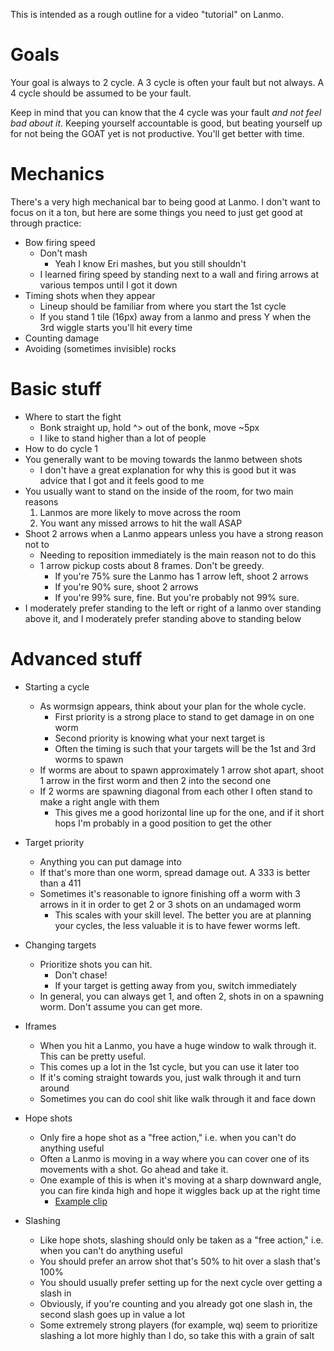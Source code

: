 This is intended as a rough outline for a video "tutorial" on Lanmo.

# Goals

Your goal is always to 2 cycle. A 3 cycle is often your fault but not always. A 4 cycle should be assumed to be your fault.

Keep in mind that you can know that the 4 cycle was your fault _and not feel bad about it_. Keeping yourself accountable is good, but beating yourself up for not being the GOAT yet is not productive. You'll get better with time.

# Mechanics

There's a very high mechanical bar to being good at Lanmo. I don't want to focus on it a ton, but here are some things you need to just get good at through practice:

* Bow firing speed
    * Don't mash
        * Yeah I know Eri mashes, but you still shouldn't
    * I learned firing speed by standing next to a wall and firing arrows at various tempos until I got it down
* Timing shots when they appear
    * Lineup should be familiar from where you start the 1st cycle
    * If you stand 1 tile (16px) away from a lanmo and press Y when the 3rd wiggle starts you'll hit every time
* Counting damage
* Avoiding (sometimes invisible) rocks

# Basic stuff

* Where to start the fight
    * Bonk straight up, hold ^> out of the bonk, move ~5px
    * I like to stand higher than a lot of people
* How to do cycle 1
* You generally want to be moving towards the lanmo between shots
    * I don't have a great explanation for why this is good but it was advice that I got and it feels good to me
* You usually want to stand on the inside of the room, for two main reasons
    1. Lanmos are more likely to move across the room
    1. You want any missed arrows to hit the wall ASAP
* Shoot 2 arrows when a Lanmo appears unless you have a strong reason not to
    * Needing to reposition immediately is the main reason not to do this
    * 1 arrow pickup costs about 8 frames. Don't be greedy.
        * If you're 75% sure the Lanmo has 1 arrow left, shoot 2 arrows
        * If you're 90% sure, shoot 2 arrows
        * If you're 99% sure, fine. But you're probably not 99% sure.
* I moderately prefer standing to the left or right of a lanmo over standing above it, and I moderately prefer standing above to standing below

# Advanced stuff

* Starting a cycle
    * As wormsign appears, think about your plan for the whole cycle.
        * First priority is a strong place to stand to get damage in on one worm
        * Second priority is knowing what your next target is
        * Often the timing is such that your targets will be the 1st and 3rd worms to spawn
    * If worms are about to spawn approximately 1 arrow shot apart, shoot 1 arrow in the first worm and then 2 into the second one
    * If 2 worms are spawning diagonal from each other I often stand to make a right angle with them
        * This gives me a good horizontal line up for the one, and if it short hops I'm probably in a good position to get the other

* Target priority
    * Anything you can put damage into
    * If that's more than one worm, spread damage out. A 333 is better than a 411
    * Sometimes it's reasonable to ignore finishing off a worm with 3 arrows in it in order to get 2 or 3 shots on an undamaged worm
        * This scales with your skill level. The better you are at planning your cycles, the less valuable it is to have fewer worms left.

* Changing targets
    * Prioritize shots you can hit.
        * Don't chase!
        * If your target is getting away from you, switch immediately
    * In general, you can always get 1, and often 2, shots in on a spawning worm. Don't assume you can get more.

* Iframes
    * When you hit a Lanmo, you have a huge window to walk through it. This can be pretty useful.
    * This comes up a lot in the 1st cycle, but you can use it later too
    * If it's coming straight towards you, just walk through it and turn around
    * Sometimes you can do cool shit like walk through it and face down

* Hope shots
    * Only fire a hope shot as a "free action," i.e. when you can't do anything useful
    * Often a Lanmo is moving in a way where you can cover one of its movements with a shot. Go ahead and take it.
    * One example of this is when it's moving at a sharp downward angle, you can fire kinda high and hope it wiggles back up at the right time
        * [Example clip](https://www.twitch.tv/foxlisk/clip/FragileCuriousSalamanderANELE-SlyVYySqwWXtPBmc)

* Slashing
    * Like hope shots, slashing should only be taken as a "free action," i.e. when you can't do anything useful
    * You should prefer an arrow shot that's 50% to hit over a slash that's 100%
    * You should usually prefer setting up for the next cycle over getting a slash in
    * Obviously, if you're counting and you already got one slash in, the second slash goes up in value a lot
    * Some extremely strong players (for example, wq) seem to prioritize slashing a lot more highly than I do, so take this with a grain of salt
